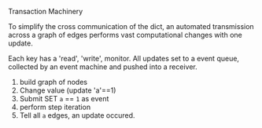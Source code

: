 Transaction Machinery

To simplify the cross communication of the dict, an automated transmission across a graph of edges performs vast computational changes with one update.

Each key has a 'read', 'write', monitor. All updates set to a event queue, collected
by an event machine and pushed into a receiver.

1. build graph of nodes
2. Change value (update 'a'==1)
3. Submit SET `a` == `1` as event
4. perform step iteration
5. Tell all `a` edges, an update occured.

